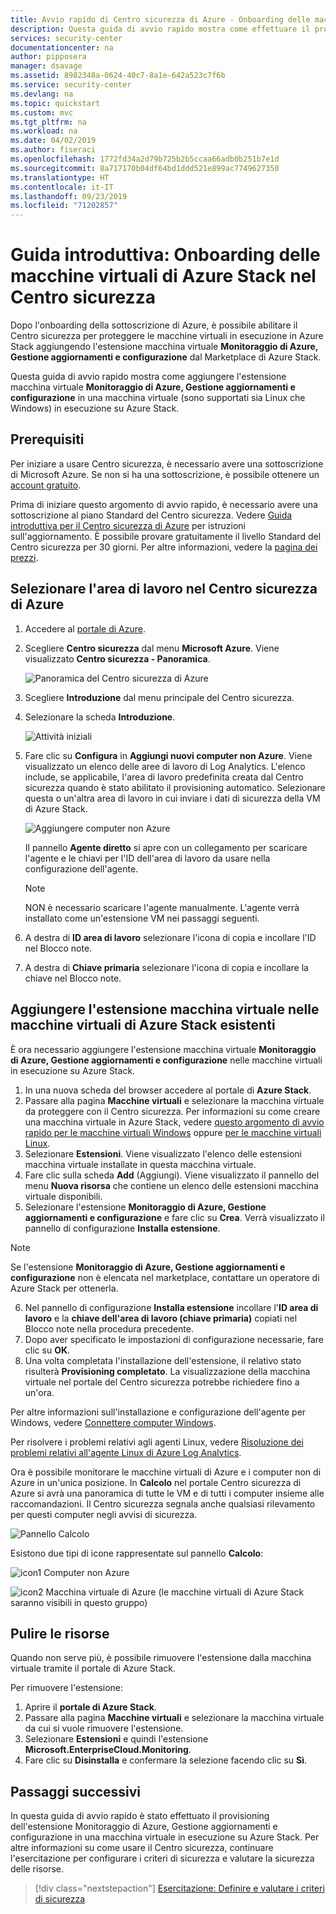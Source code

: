 ```yaml
---
title: Avvio rapido di Centro sicurezza di Azure - Onboarding delle macchine virtuali di Azure Stack nel Centro sicurezza | Microsoft Docs
description: Questa guida di avvio rapido mostra come effettuare il provisioning dell'estensione macchina virtuale Monitoraggio di Azure, Gestione aggiornamenti e configurazione nelle macchine virtuali di Azure Stack.
services: security-center
documentationcenter: na
author: pipposera
manager: dsavage
ms.assetid: 8982348a-0624-40c7-8a1e-642a523c7f6b
ms.service: security-center
ms.devlang: na
ms.topic: quickstart
ms.custom: mvc
ms.tgt_pltfrm: na
ms.workload: na
ms.date: 04/02/2019
ms.author: fiseraci
ms.openlocfilehash: 1772fd34a2d79b725b2b5ccaa66adb0b251b7e1d
ms.sourcegitcommit: 8a717170b04df64bd1ddd521e899ac7749627350
ms.translationtype: HT
ms.contentlocale: it-IT
ms.lasthandoff: 09/23/2019
ms.locfileid: "71202857"
---
```

# <a name="quickstart--onboard-your-azure-stack-virtual-machines-to-security-center"></a>Guida introduttiva:  Onboarding delle macchine virtuali di Azure Stack nel Centro sicurezza
Dopo l'onboarding della sottoscrizione di Azure, è possibile abilitare il Centro sicurezza per proteggere le macchine virtuali in esecuzione in Azure Stack aggiungendo l'estensione macchina virtuale **Monitoraggio di Azure, Gestione aggiornamenti e configurazione** dal Marketplace di Azure Stack.

Questa guida di avvio rapido mostra come aggiungere l'estensione macchina virtuale **Monitoraggio di Azure, Gestione aggiornamenti e configurazione** in una macchina virtuale (sono supportati sia Linux che Windows) in esecuzione su Azure Stack.

## <a name="prerequisites"></a>Prerequisiti
Per iniziare a usare Centro sicurezza, è necessario avere una sottoscrizione di Microsoft Azure. Se non si ha una sottoscrizione, è possibile ottenere un [account gratuito](https://azure.microsoft.com/pricing/free-trial/).

Prima di iniziare questo argomento di avvio rapido, è necessario avere una sottoscrizione al piano Standard del Centro sicurezza. Vedere [Guida introduttiva per il Centro sicurezza di Azure](security-center-get-started.md) per istruzioni sull'aggiornamento. È possibile provare gratuitamente il livello Standard del Centro sicurezza per 30 giorni. Per altre informazioni, vedere la [pagina dei prezzi](https://azure.microsoft.com/pricing/details/security-center/).

## <a name="select-your-workspace-in-azure-security-center"></a>Selezionare l'area di lavoro nel Centro sicurezza di Azure

1. Accedere al [portale di Azure](https://azure.microsoft.com/features/azure-portal/).
2. Scegliere **Centro sicurezza** dal menu **Microsoft Azure**. Viene visualizzato **Centro sicurezza - Panoramica**. 

   ![Panoramica del Centro sicurezza di Azure][2]

3. Scegliere **Introduzione** dal menu principale del Centro sicurezza.
4. Selezionare la scheda **Introduzione**.

   ![Attività iniziali][3]

5. Fare clic su **Configura** in **Aggiungi nuovi computer non Azure**. Viene visualizzato un elenco delle aree di lavoro di Log Analytics. L'elenco include, se applicabile, l'area di lavoro predefinita creata dal Centro sicurezza quando è stato abilitato il provisioning automatico. Selezionare questa o un'altra area di lavoro in cui inviare i dati di sicurezza della VM di Azure Stack.

    ![Aggiungere computer non Azure](./media/quick-onboard-windows-computer/non-azure.png)

   Il pannello **Agente diretto** si apre con un collegamento per scaricare l'agente e le chiavi per l'ID dell'area di lavoro da usare nella configurazione dell'agente.

   >[!NOTE]
   > NON è necessario scaricare l'agente manualmente. L'agente verrà installato come un'estensione VM nei passaggi seguenti.

6. A destra di **ID area di lavoro** selezionare l'icona di copia e incollare l'ID nel Blocco note.

7. A destra di **Chiave primaria** selezionare l'icona di copia e incollare la chiave nel Blocco note.

## <a name="add-the-virtual-machine-extension-to-your-existing-azure-stack-virtual-machines"></a>Aggiungere l'estensione macchina virtuale nelle macchine virtuali di Azure Stack esistenti
È ora necessario aggiungere l'estensione macchina virtuale **Monitoraggio di Azure, Gestione aggiornamenti e configurazione** nelle macchine virtuali in esecuzione su Azure Stack.

1. In una nuova scheda del browser accedere al portale di **Azure Stack**.
2. Passare alla pagina **Macchine virtuali** e selezionare la macchina virtuale da proteggere con il Centro sicurezza. Per informazioni su come creare una macchina virtuale in Azure Stack, vedere [questo argomento di avvio rapido per le macchine virtuali Windows](https://docs.microsoft.com/azure/azure-stack/user/azure-stack-quick-windows-portal) oppure [per le macchine virtuali Linux](https://docs.microsoft.com/azure/azure-stack/user/azure-stack-quick-linux-portal).
3. Selezionare **Estensioni**. Viene visualizzato l'elenco delle estensioni macchina virtuale installate in questa macchina virtuale.
4. Fare clic sulla scheda **Add** (Aggiungi). Viene visualizzato il pannello del menu **Nuova risorsa** che contiene un elenco delle estensioni macchina virtuale disponibili. 
5. Selezionare l'estensione **Monitoraggio di Azure, Gestione aggiornamenti e configurazione** e fare clic su **Crea**. Verrà visualizzato il pannello di configurazione **Installa estensione**.

>[!NOTE]
> Se l'estensione **Monitoraggio di Azure, Gestione aggiornamenti e configurazione** non è elencata nel marketplace, contattare un operatore di Azure Stack per ottenerla.

6. Nel pannello di configurazione **Installa estensione** incollare l'**ID area di lavoro** e la **chiave dell'area di lavoro (chiave primaria)** copiati nel Blocco note nella procedura precedente.
7.  Dopo aver specificato le impostazioni di configurazione necessarie, fare clic su **OK**.
8. Una volta completata l'installazione dell'estensione, il relativo stato risulterà **Provisioning completato**. La visualizzazione della macchina virtuale nel portale del Centro sicurezza potrebbe richiedere fino a un'ora.

Per altre informazioni sull'installazione e configurazione dell'agente per Windows, vedere [Connettere computer Windows](../azure-monitor/platform/agent-windows.md#install-the-agent-using-setup-wizard).

Per risolvere i problemi relativi agli agenti Linux, vedere [Risoluzione dei problemi relativi all'agente Linux di Azure Log Analytics](../azure-monitor/platform/agent-linux-troubleshoot.md).

Ora è possibile monitorare le macchine virtuali di Azure e i computer non di Azure in un'unica posizione. In **Calcolo** nel portale Centro sicurezza di Azure si avrà una panoramica di tutte le VM e di tutti i computer insieme alle raccomandazioni. Il Centro sicurezza segnala anche qualsiasi rilevamento per questi computer negli avvisi di sicurezza.

  ![Pannello Calcolo][6]

Esistono due tipi di icone rappresentate sul pannello **Calcolo**:

![icon1](./media/quick-onboard-windows-computer/security-center-monitoring-icon1.png) Computer non Azure 

![icon2](./media/quick-onboard-windows-computer/security-center-monitoring-icon2.png) Macchina virtuale di Azure (le macchine virtuali di Azure Stack saranno visibili in questo gruppo)

## <a name="clean-up-resources"></a>Pulire le risorse
Quando non serve più, è possibile rimuovere l'estensione dalla macchina virtuale tramite il portale di Azure Stack.

Per rimuovere l'estensione:

1. Aprire il **portale di Azure Stack**.
2. Passare alla pagina **Macchine virtuali** e selezionare la macchina virtuale da cui si vuole rimuovere l'estensione.
3. Selezionare **Estensioni** e quindi l'estensione **Microsoft.EnterpriseCloud.Monitoring**.
4. Fare clic su **Disinstalla** e confermare la selezione facendo clic su **Sì**.

## <a name="next-steps"></a>Passaggi successivi
In questa guida di avvio rapido è stato effettuato il provisioning dell'estensione Monitoraggio di Azure, Gestione aggiornamenti e configurazione in una macchina virtuale in esecuzione su Azure Stack. Per altre informazioni su come usare il Centro sicurezza, continuare l'esercitazione per configurare i criteri di sicurezza e valutare la sicurezza delle risorse.

> [!div class="nextstepaction"]
> [Esercitazione: Definire e valutare i criteri di sicurezza](tutorial-security-policy.md)

<!--Image references-->
[2]: ./media/quick-onboard-windows-computer/overview.png
[3]: ./media/quick-onboard-windows-computer/get-started.png
[4]: ./media/quick-onboard-windows-computer/add-computer.png
[5]: ./media/quick-onboard-windows-computer/log-analytics-mma-setup-laworkspace.png
[6]: ./media/quick-onboard-windows-computer/compute.png
